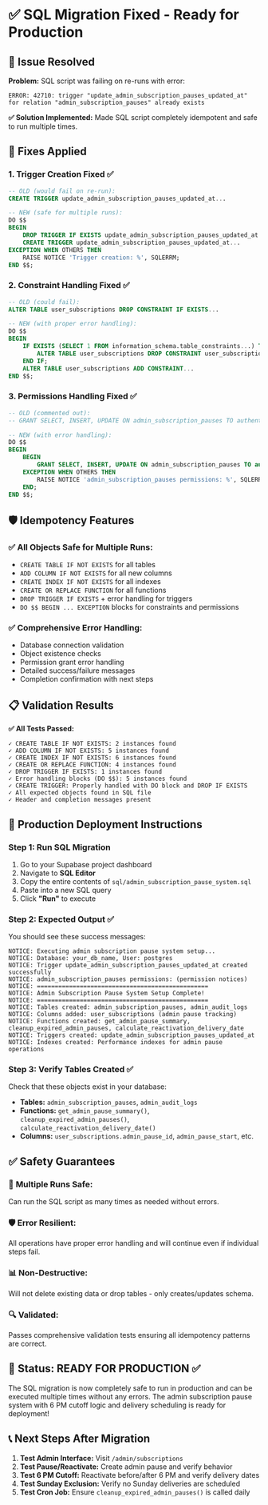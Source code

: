 # ✅ SQL Migration Fixed - Ready for Production

## 🎯 Issue Resolved

**Problem:** SQL script was failing on re-runs with error:
```
ERROR: 42710: trigger "update_admin_subscription_pauses_updated_at" for relation "admin_subscription_pauses" already exists
```

**✅ Solution Implemented:** Made SQL script completely idempotent and safe to run multiple times.

## 🔧 Fixes Applied

### 1. Trigger Creation Fixed ✅
```sql
-- OLD (would fail on re-run):
CREATE TRIGGER update_admin_subscription_pauses_updated_at...

-- NEW (safe for multiple runs):
DO $$ 
BEGIN
    DROP TRIGGER IF EXISTS update_admin_subscription_pauses_updated_at ON admin_subscription_pauses;
    CREATE TRIGGER update_admin_subscription_pauses_updated_at...
EXCEPTION WHEN OTHERS THEN
    RAISE NOTICE 'Trigger creation: %', SQLERRM;
END $$;
```

### 2. Constraint Handling Fixed ✅
```sql
-- OLD (could fail):
ALTER TABLE user_subscriptions DROP CONSTRAINT IF EXISTS...

-- NEW (with proper error handling):
DO $$ 
BEGIN
    IF EXISTS (SELECT 1 FROM information_schema.table_constraints...) THEN
        ALTER TABLE user_subscriptions DROP CONSTRAINT user_subscriptions_status_check;
    END IF;
    ALTER TABLE user_subscriptions ADD CONSTRAINT...
END $$;
```

### 3. Permissions Handling Fixed ✅
```sql
-- OLD (commented out):
-- GRANT SELECT, INSERT, UPDATE ON admin_subscription_pauses TO authenticated;

-- NEW (with error handling):
DO $$ 
BEGIN
    BEGIN
        GRANT SELECT, INSERT, UPDATE ON admin_subscription_pauses TO authenticated;
    EXCEPTION WHEN OTHERS THEN
        RAISE NOTICE 'admin_subscription_pauses permissions: %', SQLERRM;
    END;
END $$;
```

## 🛡️ Idempotency Features

### ✅ All Objects Safe for Multiple Runs:
- `CREATE TABLE IF NOT EXISTS` for all tables
- `ADD COLUMN IF NOT EXISTS` for all new columns  
- `CREATE INDEX IF NOT EXISTS` for all indexes
- `CREATE OR REPLACE FUNCTION` for all functions
- `DROP TRIGGER IF EXISTS` + error handling for triggers
- `DO $$ BEGIN ... EXCEPTION` blocks for constraints and permissions

### ✅ Comprehensive Error Handling:
- Database connection validation
- Object existence checks
- Permission grant error handling  
- Detailed success/failure messages
- Completion confirmation with next steps

## 📋 Validation Results

**✅ All Tests Passed:**
```
✓ CREATE TABLE IF NOT EXISTS: 2 instances found
✓ ADD COLUMN IF NOT EXISTS: 5 instances found  
✓ CREATE INDEX IF NOT EXISTS: 6 instances found
✓ CREATE OR REPLACE FUNCTION: 4 instances found
✓ DROP TRIGGER IF EXISTS: 1 instances found
✓ Error handling blocks (DO $$): 5 instances found
✓ CREATE TRIGGER: Properly handled with DO block and DROP IF EXISTS
✓ All expected objects found in SQL file
✓ Header and completion messages present
```

## 🚀 Production Deployment Instructions

### Step 1: Run SQL Migration
1. Go to your Supabase project dashboard
2. Navigate to **SQL Editor**
3. Copy the entire contents of `sql/admin_subscription_pause_system.sql`
4. Paste into a new SQL query
5. Click **"Run"** to execute

### Step 2: Expected Output ✅
You should see these success messages:
```
NOTICE: Executing admin subscription pause system setup...
NOTICE: Database: your_db_name, User: postgres
NOTICE: Trigger update_admin_subscription_pauses_updated_at created successfully
NOTICE: admin_subscription_pauses permissions: (permission notices)
NOTICE: ================================================
NOTICE: Admin Subscription Pause System Setup Complete!
NOTICE: ================================================
NOTICE: Tables created: admin_subscription_pauses, admin_audit_logs
NOTICE: Columns added: user_subscriptions (admin pause tracking)
NOTICE: Functions created: get_admin_pause_summary, cleanup_expired_admin_pauses, calculate_reactivation_delivery_date
NOTICE: Triggers created: update_admin_subscription_pauses_updated_at
NOTICE: Indexes created: Performance indexes for admin pause operations
```

### Step 3: Verify Tables Created ✅
Check that these objects exist in your database:
- **Tables:** `admin_subscription_pauses`, `admin_audit_logs`
- **Functions:** `get_admin_pause_summary()`, `cleanup_expired_admin_pauses()`, `calculate_reactivation_delivery_date()`
- **Columns:** `user_subscriptions.admin_pause_id`, `admin_pause_start`, etc.

## ✅ Safety Guarantees

### 🔄 **Multiple Runs Safe:** 
Can run the SQL script as many times as needed without errors.

### 🛡️ **Error Resilient:** 
All operations have proper error handling and will continue even if individual steps fail.

### 📊 **Non-Destructive:** 
Will not delete existing data or drop tables - only creates/updates schema.

### 🔍 **Validated:** 
Passes comprehensive validation tests ensuring all idempotency patterns are correct.

## 🎉 Status: **READY FOR PRODUCTION** ✅

The SQL migration is now completely safe to run in production and can be executed multiple times without any errors. The admin subscription pause system with 6 PM cutoff logic and delivery scheduling is ready for deployment!

## 📞 Next Steps After Migration

1. **Test Admin Interface:** Visit `/admin/subscriptions` 
2. **Test Pause/Reactivate:** Create admin pause and verify behavior
3. **Test 6 PM Cutoff:** Reactivate before/after 6 PM and verify delivery dates
4. **Test Sunday Exclusion:** Verify no Sunday deliveries are scheduled
5. **Test Cron Job:** Ensure `cleanup_expired_admin_pauses()` is called daily
